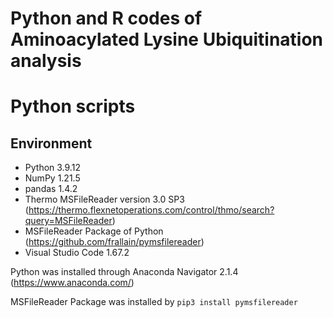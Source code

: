 # Python and R codes of Aminoacylated Lysine Ubiquitination analysis

# Python scripts
## Environment
* Python 3.9.12
* NumPy 1.21.5
* pandas 1.4.2
* Thermo MSFileReader version 3.0 SP3 (https://thermo.flexnetoperations.com/control/thmo/search?query=MSFileReader)
* MSFileReader Package of Python (https://github.com/frallain/pymsfilereader)
* Visual Studio Code 1.67.2

Python was installed through Anaconda Navigator 2.1.4 (https://www.anaconda.com/)

MSFileReader Package was installed by `pip3 install pymsfilereader`
